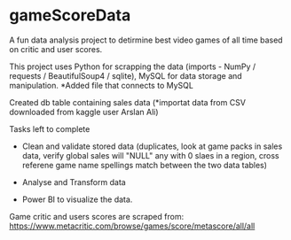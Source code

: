 # gameScoreData

A fun data analysis project to detirmine best video games of all time based on critic and user scores.

This project uses Python for scrapping the data (imports - NumPy / requests / BeautifulSoup4 / sqlite), MySQL for data storage and manipulation. *Added file that connects to MySQL

Created db table containing sales data (*importat data from CSV downloaded from kaggle user Arslan Ali)

Tasks left to complete

- Clean and validate stored data (duplicates, look at game packs in sales data, verify global sales will "NULL" any with 0 slaes in a region, cross referene game name spellings match between the two data tables)

- Analyse and Transform data

- Power BI to visualize the data.

Game critic and users scores are scraped from:
https://www.metacritic.com/browse/games/score/metascore/all/all 



